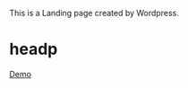 This is a Landing page created by Wordpress.
# headp
<a href="https://srdreamlab.github.io/headp/">Demo</a>

